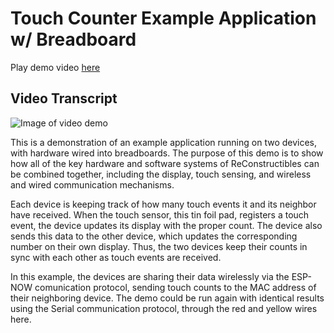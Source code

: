# Touch Counter Example Application w/ Breadboard

Play demo video [here](./breadboard-touch-counter-demo.mp4)

## Video Transcript
![Image of video demo](./breadboard-touch-count-demo.png)

This is a demonstration of an example application running on two devices, with hardware wired into breadboards.
The purpose of this demo is to show how all of the key hardware and software systems of ReConstructibles can be combined together, including the display, touch sensing, and wireless and wired communication mechanisms.

Each device is keeping track of how many touch events it and its neighbor have received.
When the touch sensor, this tin foil pad, registers a touch event, the device updates its display with the proper count.
The device also sends this data to the other device, which updates the corresponding number on their own display.
Thus, the two devices keep their counts in sync with each other as touch events are received.

In this example, the devices are sharing their data wirelessly via the ESP-NOW comunication protocol, sending touch counts to the MAC address of their neighboring device.
The demo could be run again with identical results using the Serial communication protocol, through the red and yellow wires here.